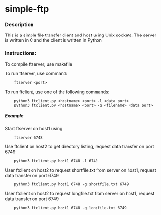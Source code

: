 # simple-ftp

### Description

This is a simple file transfer client and host using Unix sockets.  The server is written in C and the client is written in Python

### Instructions:

To compile ftserver, use makefile

To run ftserver, use command:

```
    ftserver <port>
```

To run ftclient, use one of the following commands:

```
    python3 ftclient.py <hostname> <port> -l <data port>
    python3 ftclient.py <hostname> <port> -g <filename> <data port>
```
    

##### Example
Start ftserver on host1 using

```
    ftserver 6748
```

Use ftclient on host2 to get directory listing, request data transfer on port 6749

```
    python3 ftclient.py host1 6748 -l 6749
```

User ftclient on host2 to request shortfile.txt from server on host1, request data transfer on port 6749

```
    python3 ftclient.py host1 6748 -g shortfile.txt 6749
```

User ftclient on host2 to request longfile.txt from server on host1, request data transfer on port 6749

```
    python3 ftclient.py host1 6748 -g longfile.txt 6749
```
